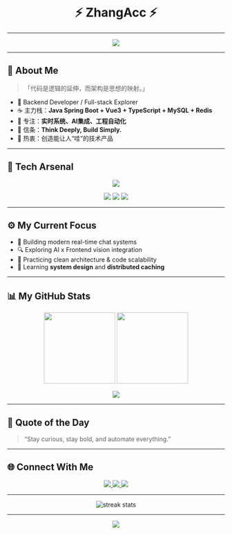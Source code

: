 <!-- 🧠 ZhangAcc GitHub Profile -->

<h1 align="center">
  ⚡ ZhangAcc ⚡
</h1>



---
<div align="center"> <img src="https://github-readme-stats.vercel.app/api/top-langs/?username=ZhangAcc&hide_title=true&hide_border=true&layout=compact&langs_count=6&text_color=000&icon_color=fff&bg_color=0,52fa5a,4dfcff,c64dff&theme=graywhite" /> </div>

---

## 🧬 About Me

> 「代码是逻辑的延伸，而架构是思想的映射。」

- 💼 Backend Developer / Full-stack Explorer  
- ☕ 主力栈：**Java Spring Boot + Vue3 + TypeScript + MySQL + Redis**  
- 🧠 专注：**实时系统、AI集成、工程自动化**  
- 💬 信条：**Think Deeply, Build Simply.**  
- 🌌 热衷：创造能让人“哇”的技术产品

---

## 🧰 Tech Arsenal

<p align="center">
  <img src="https://skillicons.dev/icons?i=vue,typescript,html,css,js,mysql,docker,git,github,vscode,idea,next,react,vite,webpack,cursor,hbuilder,xshell,apifox" />
</p>
<p align="center">
<span > <img src="https://img.shields.io/badge/-HTML5-E34F26?style=flat-square&logo=html5&logoColor=white" /> <img src="https://img.shields.io/badge/-CSS3-1572B6?style=flat-square&logo=css3" /> <img src="https://img.shields.io/badge/-JavaScript-oringe?style=flat-square&logo=javascript" /> </span>
</p>




---

## ⚙️ My Current Focus

- 🚀 Building modern real-time chat systems  
- 🔍 Exploring AI x Frontend vision integration  
- 🧩 Practicing clean architecture & code scalability  
- 🧠 Learning **system design** and **distributed caching**

---

## 📊 My GitHub Stats

<p align="center">
  <img src="https://github-readme-stats.vercel.app/api?username=ZhangAcc&show_icons=true&theme=radical&hide_border=true&include_all_commits=true" height="165"/>
  <img src="https://github-readme-stats.vercel.app/api/top-langs/?username=ZhangAcc&layout=compact&theme=radical&hide_border=true" height="165"/>
</p>

<p align="center">
  <img src="https://github-profile-trophy.vercel.app/?username=ZhangAcc&theme=onestar&no-bg=true&no-frame=true&column=6" />
</p>

---

## 🧠 Quote of the Day
> “Stay curious, stay bold, and automate everything.”

---

## 🌐 Connect With Me

<p align="center">
  <a href="https://github.com/ZhangAcc" target="_blank">
    <img src="https://img.shields.io/badge/GitHub-ZhangAcc-181717?style=for-the-badge&logo=github" />
  </a>
  <a href="mailto:youremail@example.com" target="_blank">
    <img src="https://img.shields.io/badge/Email-Contact%20Me-D14836?style=for-the-badge&logo=gmail&logoColor=white" />
  </a>
  <a href="https://linkedin.com/in/zhangacc" target="_blank">
    <img src="https://img.shields.io/badge/LinkedIn-ZhangAcc-0A66C2?style=for-the-badge&logo=linkedin" />
  </a>
</p>

---

<p align="center">
  <img src="https://github-readme-streak-stats.herokuapp.com/?user=ZhangAcc&theme=radical&hide_border=true" alt="streak stats"/>
</p>

---

<p align="center">
  <img src="https://img.shields.io/badge/Made%20with-%E2%9D%A4%EF%B8%8F%20by%20ZhangAcc-blueviolet?style=for-the-badge" />
</p>
